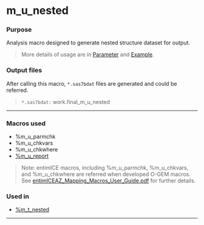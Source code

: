 # m_u_nested


### Purpose 

Analysis macro designed to generate nested structure dataset for output.<br>

> More details of usage are in [Parameter](m_u_nested_param.md) and [Example](m_u_nested_examp.md).

### Output files

After calling this macro, `*.sas7bdat` files are generated and could be referred.<br>

> `*.sas7bdat:` work.final_m_u_nested

---

### Macros used

  - %m_u_parmchk
  - %m_u_chkvars
  - %m_u_chkwhere
  - [%m_u_report](../../utility/m_u_report/m_u_report_descp.md)
  
>Note: entimICE macros, including %m_u_parmchk, %m_u_chkvars, and %m_u_chkwhere are referred when developed O-GEM macros. See [entimICEAZ_Mapping_Macros_User_Guide.pdf](https://azcollaboration.sharepoint.com/sites/SS365/AD253/Clinical%20Data%20Standards%20Library/Guidelines%20and%20Training/SDTM/entimICEAZ_Mapping_Macros_User_Guide.pdf?csf=1&web=1&e=A0JuRZ) for further details.

### Used in

  - [%m_t_nested](../../display/m_t_nested/m_t_nested_descp.md)

---

